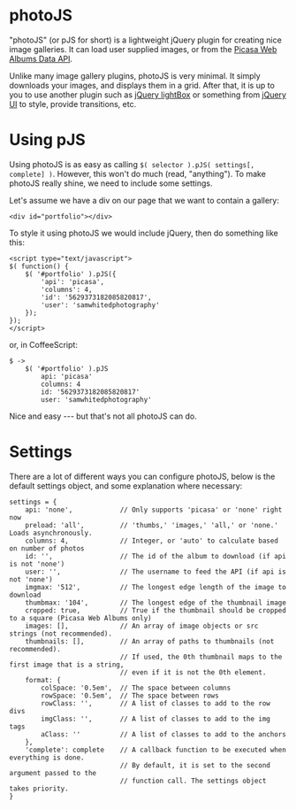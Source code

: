 # photoJS
"photoJS" (or pJS for short) is a lightweight jQuery plugin for creating nice image galleries.
It can load user supplied images, or from the [Picasa Web Albums Data API](https://code.google.com/apis/picasaweb/overview.html).

Unlike many image gallery plugins, photoJS is very minimal. It simply downloads your images, and displays them in a grid.
After that, it is up to you to use another plugin such as [jQuery lightBox](http://leandrovieira.com/projects/jquery/lightbox/)
or something from [jQuery UI](http://jqueryui.com/) to style, provide transitions, etc.

# Using pJS
Using photoJS is as easy as calling `$( selector ).pJS( settings[, complete] )`. However, this won't do much (read, "anything").
To make photoJS really shine, we need to include some settings.

Let's assume we have a div on our page that we want to contain a gallery:

	<div id="portfolio"></div>
	
To style it using photoJS we would include jQuery, then do something like this:

	<script type="text/javascript">
	$( function() {
		$( '#portfolio' ).pJS({
			'api': 'picasa',
			'columns': 4,
			'id': '5629373182085820817',
			'user': 'samwhitedphotography'
		});
	});
	</script>
	
or, in CoffeeScript:

	$ ->
		$( '#portfolio' ).pJS
			api: 'picasa'
			columns: 4
			id: '5629373182085820817'
			user: 'samwhitedphotography'

Nice and easy --- but that's not all photoJS can do.

# Settings
There are a lot of different ways you can configure photoJS, below is the default settings object, and some explanation where necessary:

	settings = {
		api: 'none',			// Only supports 'picasa' or 'none' right now
		preload: 'all',			// 'thumbs,' 'images,' 'all,' or 'none.' Loads asynchronously.
		columns: 4,				// Integer, or 'auto' to calculate based on number of photos
		id: '',					// The id of the album to download (if api is not 'none')
		user: '',				// The username to feed the API (if api is not 'none')
		imgmax: '512',			// The longest edge length of the image to download
		thumbmax: '104',		// The longest edge of the thumbnail image
		cropped: true,			// True if the thumbnail should be cropped to a square (Picasa Web Albums only)
		images: [],				// An array of image objects or src strings (not recommended).
		thumbnails: [],			// An array of paths to thumbnails (not recommended).
								// If used, the 0th thumbnail maps to the first image that is a string,
								// even if it is not the 0th element.
		format: {
			colSpace: '0.5em',	// The space between columns
			rowSpace: '0.5em',	// The space between rows
			rowClass: '',		// A list of classes to add to the row divs
			imgClass: '',		// A list of classes to add to the img tags
			aClass: ''			// A list of classes to add to the anchors
		},
		'complete': complete	// A callback function to be executed when everything is done.
								// By default, it is set to the second argument passed to the
								// function call. The settings object takes priority.
	}
